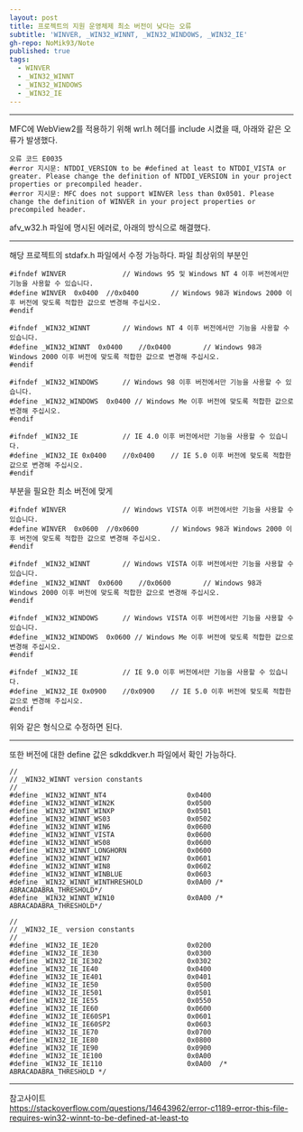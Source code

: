 ```yaml
---
layout: post
title: 프로젝트의 지원 운영체제 최소 버전이 낮다는 오류
subtitle: 'WINVER, _WIN32_WINNT, _WIN32_WINDOWS, _WIN32_IE'
gh-repo: NoMik93/Note
published: true
tags:
  - WINVER
  - _WIN32_WINNT
  - _WIN32_WINDOWS
  - _WIN32_IE
---
```


***
MFC에 WebView2를 적용하기 위해 wrl.h 헤더를 include 시켰을 때,
아래와 같은 오류가 발생했다.

    오류 코드 E0035   
    #error 지시문: NTDDI_VERSION to be #defined at least to NTDDI_VISTA or greater. Please change the definition of NTDDI_VERSION in your project properties or precompiled header.   
    #error 지시문: MFC does not support WINVER less than 0x0501. Please change the definition of WINVER in your project properties or precompiled header.

afv_w32.h 파일에 명시된 에러로, 아래의 방식으로 해결했다.

***

해당 프로젝트의 stdafx.h 파일에서 수정 가능하다.
파일 최상위의 부분인

    #ifndef WINVER				// Windows 95 및 Windows NT 4 이후 버전에서만 기능을 사용할 수 있습니다.
    #define WINVER  0x0400	//0x0400		// Windows 98과 Windows 2000 이후 버전에 맞도록 적합한 값으로 변경해 주십시오.
    #endif

    #ifndef _WIN32_WINNT		// Windows NT 4 이후 버전에서만 기능을 사용할 수 있습니다.
    #define _WIN32_WINNT  0x0400	//0x0400		// Windows 98과 Windows 2000 이후 버전에 맞도록 적합한 값으로 변경해 주십시오.
    #endif						

    #ifndef _WIN32_WINDOWS		// Windows 98 이후 버전에서만 기능을 사용할 수 있습니다.
    #define _WIN32_WINDOWS  0x0400 // Windows Me 이후 버전에 맞도록 적합한 값으로 변경해 주십시오.
    #endif

    #ifndef _WIN32_IE			// IE 4.0 이후 버전에서만 기능을 사용할 수 있습니다.
    #define _WIN32_IE 0x0400	//0x0400	// IE 5.0 이후 버전에 맞도록 적합한 값으로 변경해 주십시오.
    #endif

부분을 필요한 최소 버전에 맞게

    #ifndef WINVER				// Windows VISTA 이후 버전에서만 기능을 사용할 수 있습니다.
    #define WINVER  0x0600	//0x0600		// Windows 98과 Windows 2000 이후 버전에 맞도록 적합한 값으로 변경해 주십시오.
    #endif

    #ifndef _WIN32_WINNT		// Windows VISTA 이후 버전에서만 기능을 사용할 수 있습니다.
    #define _WIN32_WINNT  0x0600	//0x0600		// Windows 98과 Windows 2000 이후 버전에 맞도록 적합한 값으로 변경해 주십시오.
    #endif						

    #ifndef _WIN32_WINDOWS		// Windows VISTA 이후 버전에서만 기능을 사용할 수 있습니다.
    #define _WIN32_WINDOWS  0x0600 // Windows Me 이후 버전에 맞도록 적합한 값으로 변경해 주십시오.
    #endif

    #ifndef _WIN32_IE			// IE 9.0 이후 버전에서만 기능을 사용할 수 있습니다.
    #define _WIN32_IE 0x0900	//0x0900	// IE 5.0 이후 버전에 맞도록 적합한 값으로 변경해 주십시오.
    #endif

위와 같은 형식으로 수정하면 된다.

***

또한 버전에 대한 define 값은 sdkddkver.h 파일에서 확인 가능하다.

    //
    // _WIN32_WINNT version constants
    //
    #define _WIN32_WINNT_NT4                    0x0400
    #define _WIN32_WINNT_WIN2K                  0x0500 
    #define _WIN32_WINNT_WINXP                  0x0501
    #define _WIN32_WINNT_WS03                   0x0502
    #define _WIN32_WINNT_WIN6                   0x0600
    #define _WIN32_WINNT_VISTA                  0x0600
    #define _WIN32_WINNT_WS08                   0x0600
    #define _WIN32_WINNT_LONGHORN               0x0600
    #define _WIN32_WINNT_WIN7                   0x0601
    #define _WIN32_WINNT_WIN8                   0x0602
    #define _WIN32_WINNT_WINBLUE                0x0603
    #define _WIN32_WINNT_WINTHRESHOLD           0x0A00 /* ABRACADABRA_THRESHOLD*/
    #define _WIN32_WINNT_WIN10                  0x0A00 /* ABRACADABRA_THRESHOLD*/

    //
    // _WIN32_IE_ version constants
    //
    #define _WIN32_IE_IE20                      0x0200
    #define _WIN32_IE_IE30                      0x0300
    #define _WIN32_IE_IE302                     0x0302
    #define _WIN32_IE_IE40                      0x0400
    #define _WIN32_IE_IE401                     0x0401
    #define _WIN32_IE_IE50                      0x0500
    #define _WIN32_IE_IE501                     0x0501
    #define _WIN32_IE_IE55                      0x0550
    #define _WIN32_IE_IE60                      0x0600
    #define _WIN32_IE_IE60SP1                   0x0601
    #define _WIN32_IE_IE60SP2                   0x0603
    #define _WIN32_IE_IE70                      0x0700
    #define _WIN32_IE_IE80                      0x0800
    #define _WIN32_IE_IE90                      0x0900
    #define _WIN32_IE_IE100                     0x0A00
    #define _WIN32_IE_IE110                     0x0A00  /* ABRACADABRA_THRESHOLD */
    
***

참고사이트   
https://stackoverflow.com/questions/14643962/error-c1189-error-this-file-requires-win32-winnt-to-be-defined-at-least-to
